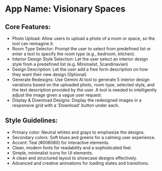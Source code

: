 # **App Name**: Visionary Spaces

## Core Features:

- Photo Upload: Allow users to upload a photo of a room or space, so the tool can reimagine it.
- Room Type Selector: Prompt the user to select from predefined list or enter a text to specify the room type (e.g., bedroom, kitchen).
- Interior Design Style Selection: Let the user select an interior design style from a predefined list (e.g. Minimalist, Scandinavian)
- Design Description: Let the user add a free form description on how they want their new design.(0ptional)
- Generate Redesigns: Use Gemini AI tool to generate 5 interior design variations based on the uploaded photo, room type, selected style, and the text description provided by the user. A tool is needed to intelligently adjust the image given a vague user request.
- Display & Download Designs: Display the redesigned images in a responsive grid with a 'Download' button under each.

## Style Guidelines:

- Primary color: Neutral whites and grays to emphasize the designs.
- Secondary colors: Soft blues and greens for a calming user experience.
- Accent: Teal (#008080) for interactive elements.
- Clean, modern fonts for readability and a sophisticated feel.
- Simple, minimalist icons for UI elements.
- A clean and structured layout to showcase designs effectively.
- Advanced and creative animations for loading states and transitions.